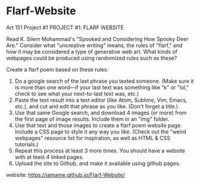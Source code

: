 # Flarf-Website
Art 151 Project #1
PROJECT #1: FLARF WEBSITE

Read K. Silem Mohammad's "Spooked and Considering How Spooky Deer Are." Consider what "uncreative writing" means, the rules of "flarf," and how it may be considered a type of generative web art. What kinds of webpages could be produced using randomized rules such as these?

Create a flarf poem based on these rules:

1) Do a google search of the last phrase you texted someone. (Make sure it is more than one word—if your last text was something like "k" or "lol," check to see what your next-to-last text was, etc.)
2) Paste the text result into a text editor (like Atom, Sublime, Vim, Emacs, etc.), and cut and edit that phrase as you like. (Don't forget a title.)
3) Use that same Google search, and download 4 images (or more) from the first page of image results. Include them in an "img" folder.
4) Use that text and those images to create a flarf poem website page. Include a CSS page to style it any way you like. (Check out the "weird webpages" resource list for inspiration, as well as HTML & CSS tutorials.)
5) Repeat this process at least 3 more times. You should have a website with at least 4 linked pages.
6) Upload the site to Github, and make it available using github pages.


website: https://jamame.github.io/Flarf-Website/
